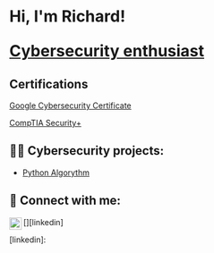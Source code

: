 <h1>Hi, I'm Richard!
  
  <a href="">Cybersecurity enthusiast</a>

<h2>Certifications</h2>
<a href="https://www.credly.com/badges/5116bcf9-8b93-4b1f-b0c0-f98ae7e65474/public_url">Google Cybersecurity Certificate</a>

<a href="https://www.credly.com/badges/4d963b6e-f176-4d59-9921-e918d032b1c7/public_url">CompTIA Security+</a>


<h2>👨‍💻 Cybersecurity projects:</h2>

- [Python Algorythm](https://github.com/Negative0negit/PythonAlgorithm)


<h2> 🤳 Connect with me:</h2>

[<img align="left" alt="JoshMadakor | LinkedIn" width="22px" src="https://cdn.jsdelivr.net/npm/simple-icons@v3/icons/linkedin.svg" />][linkedin]


[linkedin]: 

<!--
**joshmadakor1/joshmadakor1** is a ✨ _special_ ✨ repository because its `README.md` (this file) appears on your GitHub profile.

Here are some ideas to get you started:

- 🔭 I’m currently working on ...
- 🌱 I’m currently learning ...
- 👯 I’m looking to collaborate on ...
- 🤔 I’m looking for help with ...
- 💬 Ask me about ...
- 📫 How to reach me: ...
- 😄 Pronouns: ...
- ⚡ Fun fact: ...
--

